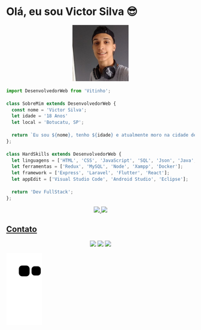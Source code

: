 # Olá, eu sou Victor Silva 😎

<p align="center" >
  <img src="perfil.jpeg" width="150px" />
</p>

```js
import DesenvolvedorWeb from 'Vitinho';

class SobreMim extends DesenvolvedorWeb {
  const nome = 'Victor Silva';
  let idade = '18 Anos'
  let local = 'Botucatu, SP';
  
  return `Eu sou ${nome}, tenho ${idade} e atualmente moro na cidade de ${local}.`;
};

class HardSkills extends DesenvolvedorWeb {
  let linguagens = ['HTML', 'CSS', 'JavaScript', 'SQL', 'Json', 'Java', 'PHP', 'Dart' ];
  let ferramentas = ['Redux', 'MySQL', 'Node', 'Xampp', 'Docker'];
  let framework = ['Express', 'Laravel', 'Flutter', 'React'];
  let appEdit = ['Visual Studio Code', 'Android Studio', 'Eclipse'];
  
  return 'Dev FullStack';
};
```

<div align="center">
  <a href="https://github.com/VictorSilva27">
  <img height="180em" src="https://github-readme-stats.vercel.app/api?username=VictorSilva27&show_icons=true&theme=dracula&include_all_commits=true&count_private=true"/>
 <img height="180em" src="https://github-readme-stats.vercel.app/api/top-langs/?username=VictorSilva27&layout=compact&langs_count=7&theme=dracula"/>
</div>

  ## Contato
  
  <div> 
   
  <p align="center">
  <a href="mailto:victoradaosilva2@gmail.com" alt="Gmail" >
  <img src="https://img.shields.io/badge/-Gmail-FF0000?style=flat-square&labelColor=FF0000&logo=gmail&logoColor=white&link=LINK-DO-SEU-EMAIL" /></a>
 
  <a href="https://www.linkedin.com/in/victor-silva-52b085213/" alt="Linkedin" >
  <img src="https://img.shields.io/badge/-Linkedin-0e76a8?style=flat-square&logo=Linkedin&logoColor=white&link=LINK-DO-SEU-LINKEDIN" /></a>

  <a href="https://instagram.com/_victor.a.s" alt="Instagram" >
  <img src="https://img.shields.io/badge/-Instagram-DF0174?style=flat-square&labelColor=DF0174&logo=instagram&logoColor=white&link=LINK-DO-SEU-INSTAGRAM"/></a>
</p>

  ![Snake animation](https://github.com/VictorSilva27/VictorSilva27/blob/output/github-contribution-grid-snake.svg)

 </div>
 
 
<!--

--------------------------- English ------------------------- 

 # Hi, I'm Victor Silva 😎

<p align="center" >
  <img src="perfil.jpeg" width="150px" />
</p>

```js
import WebDeveloper from 'Vitinho';

class AboutMe extends WebDeveloper {
  const name = 'Victor Silva';
  let age = '18 Anos'
  let location = 'Botucatu, SP';
  
  return `I'm ${name}, I'm ${age}, and I currently live in the city of ${location}.`;
};

class HardSkills extends WebDeveloper {
  let programmingLanguages = ['HTML', 'CSS', 'JavaScript', 'SQL', 'Json', 'Java', 'PHP', 'Dart' ];
  let tools = ['Redux', 'MySQL', 'Node', 'Xampp', 'Docker'];
  let framework = ['Express', 'Laravel', 'Flutter', 'React'];
  let appEdit = ['Visual Studio Code', 'Android Studio', 'Eclipse'];
  
  return 'Dev FullStack';
};
```

<div align="center">
  <a href="https://github.com/VictorSilva27">
  <img height="180em" src="https://github-readme-stats.vercel.app/api?username=VictorSilva27&show_icons=true&theme=dracula&include_all_commits=true&count_private=true"/>
 <img height="180em" src="https://github-readme-stats.vercel.app/api/top-langs/?username=VictorSilva27&layout=compact&langs_count=7&theme=dracula"/>
</div>

  ## Contact
  
  <div> 
   
  <p align="center">
  <a href="mailto:victoradaosilva2@gmail.com" alt="Gmail" >
  <img src="https://img.shields.io/badge/-Gmail-FF0000?style=flat-square&labelColor=FF0000&logo=gmail&logoColor=white&link=LINK-DO-SEU-EMAIL" /></a>
 
  <a href="https://www.linkedin.com/in/victor-silva-52b085213/" alt="Linkedin" >
  <img src="https://img.shields.io/badge/-Linkedin-0e76a8?style=flat-square&logo=Linkedin&logoColor=white&link=LINK-DO-SEU-LINKEDIN" /></a>

  <a href="https://instagram.com/_victor.a.s" alt="Instagram" >
  <img src="https://img.shields.io/badge/-Instagram-DF0174?style=flat-square&labelColor=DF0174&logo=instagram&logoColor=white&link=LINK-DO-SEU-INSTAGRAM"/></a>
</p>

  ![Snake animation](https://github.com/VictorSilva27/VictorSilva27/blob/output/github-contribution-grid-snake.svg)

 </div>
 
 -->
 
